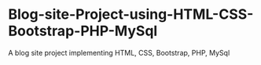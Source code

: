 # Blog-site-Project-using-HTML-CSS-Bootstrap-PHP-MySql
A blog site project implementing HTML, CSS, Bootstrap, PHP, MySql 
